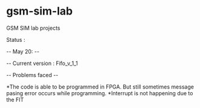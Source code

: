 gsm-sim-lab
===========

GSM SIM lab projects

Status :

-- May 20: --

-- Current version : Fifo_v_1_1

-- Problems faced --

*The code is able to be programmed in FPGA. But still sometimes message pasing error occurs while programming.
*Interrupt is not happening due to the FIT

